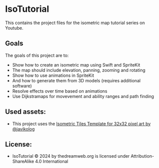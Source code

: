 # IsoTutorial
This contains the project files for the isometric map tutorial series on Youtube. 

## Goals
The goals of this project are to:
* Show how to create an isometric map using Swift and SpriteKit
* The map should include elevation, panning, zooming and rotating
* Show how to use animations in SpriteKit
* And how to generate them from 3D models (requires additional software)
* Resolve effects over time based on animations
* Use Dijkstramaps for movevement and ability ranges and path finding

## Used assets:
* This project uses the [Isometric Tiles Template for 32x32 pixel art by @javikolog](https://route1rodent.itch.io/isometric-sandbox-pixel-world-32x32)

## License:
* IsoTutorial © 2024 by thedreamweb.org is licensed under Attribution-ShareAlike 4.0 International 
